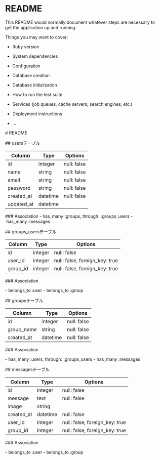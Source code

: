 # README

This README would normally document whatever steps are necessary to get the
application up and running.

Things you may want to cover:

* Ruby version

* System dependencies

* Configuration

* Database creation

* Database initialization

* How to run the test suite

* Services (job queues, cache servers, search engines, etc.)

* Deployment instructions

* ...

# README

## usersテーブル

|Column|Type|Options|
|------|----|-------|
|id|integer|null: false|
|name|string|null: false|
|email|string|null: false|
|password|string|null: false|
|created_at|datetime|null: false|
|updated_at|datetime|

### Association
- has_many :groups, through: :groups_users
- has_many :messages

## groups_usersテーブル

|Column|Type|Options|
|------|----|-------|
|id|integer|null: false|
|user_id|integer|null: false, foreign_key: true|
|group_id|integer|null: false, foreign_key: true|

### Association

- belongs_to :user
- belongs_to :group

## groupsテーブル

|Column|Type|Options|
|------|----|-------|
|id|integer|null: false|
|group_name|string|null: false|
|created_at|datetime|null: false|

### Association

- has_many :users, through: :groups_users
- has_many :messages

## messagesテーブル

|Column|Type|Options|
|------|----|-------|
|id|integer|null: false|
|message|text|null: false|
|image|string|
|created_at|datetime|null: false|
|user_id|integer|null: false, foreign_key: true|
|group_id|integer|null: false, foreign_key: true|

### Association

- belongs_to :user
- belongs_to :group